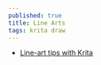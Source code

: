 ```yaml
---
published: true
title: Line Arts
tags: krita draw
---
```

- [Line-art tips with Krita](https://www.youtube.com/watch?v=xvQ5l0edsq4)
